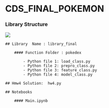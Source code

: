 # CDS_FINAL_POKEMON
  ### Library Structure
  
![](https://https://github.com/ruimaciell/CDS_final_pokemon/blob/main/charmander.gif)  

    ## Library  Name : library_final

        #### Function Folder : pokedex

            - Python file 1: load_class.py
            - Python file 2: prepro_class.py
            - Python file 3: feature_class.py
            - Python file 4: model_class.py

    ## Hmw4 Solution:  hw4.py  

    ## Notebooks  

        #### Main.ipynb